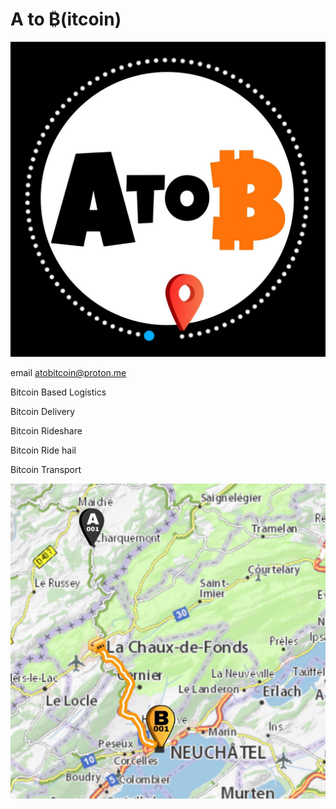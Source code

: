 # A to ₿(itcoin)

<img src="https://github.com/ssmithx/atob/blob/main/logo.png">

email atobitcoin@proton.me

Bitcoin Based Logistics

Bitcoin Delivery

Bitcoin Rideshare

Bitcoin Ride hail

Bitcoin Transport

<img src="https://github.com/ssmithx/atob/blob/main/map.png">
